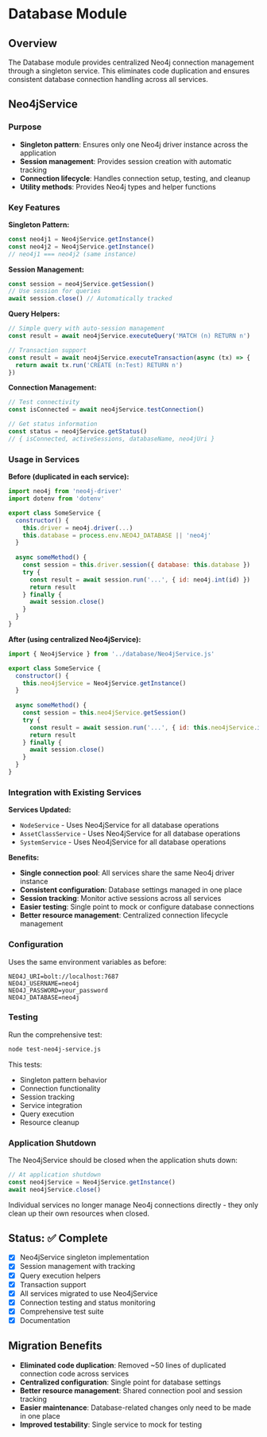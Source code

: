 # Database Module

## Overview
The Database module provides centralized Neo4j connection management through a singleton service. This eliminates code duplication and ensures consistent database connection handling across all services.

## Neo4jService

### Purpose
- **Singleton pattern**: Ensures only one Neo4j driver instance across the application
- **Session management**: Provides session creation with automatic tracking
- **Connection lifecycle**: Handles connection setup, testing, and cleanup
- **Utility methods**: Provides Neo4j types and helper functions

### Key Features

**Singleton Pattern:**
```javascript
const neo4j1 = Neo4jService.getInstance()
const neo4j2 = Neo4jService.getInstance()
// neo4j1 === neo4j2 (same instance)
```

**Session Management:**
```javascript
const session = neo4jService.getSession()
// Use session for queries
await session.close() // Automatically tracked
```

**Query Helpers:**
```javascript
// Simple query with auto-session management
const result = await neo4jService.executeQuery('MATCH (n) RETURN n')

// Transaction support
const result = await neo4jService.executeTransaction(async (tx) => {
  return await tx.run('CREATE (n:Test) RETURN n')
})
```

**Connection Management:**
```javascript
// Test connectivity
const isConnected = await neo4jService.testConnection()

// Get status information
const status = neo4jService.getStatus()
// { isConnected, activeSessions, databaseName, neo4jUri }
```

### Usage in Services

**Before (duplicated in each service):**
```javascript
import neo4j from 'neo4j-driver'
import dotenv from 'dotenv'

export class SomeService {
  constructor() {
    this.driver = neo4j.driver(...)
    this.database = process.env.NEO4J_DATABASE || 'neo4j'
  }
  
  async someMethod() {
    const session = this.driver.session({ database: this.database })
    try {
      const result = await session.run('...', { id: neo4j.int(id) })
      return result
    } finally {
      await session.close()
    }
  }
}
```

**After (using centralized Neo4jService):**
```javascript
import { Neo4jService } from '../database/Neo4jService.js'

export class SomeService {
  constructor() {
    this.neo4jService = Neo4jService.getInstance()
  }
  
  async someMethod() {
    const session = this.neo4jService.getSession()
    try {
      const result = await session.run('...', { id: this.neo4jService.int(id) })
      return result
    } finally {
      await session.close()
    }
  }
}
```

### Integration with Existing Services

**Services Updated:**
- `NodeService` - Uses Neo4jService for all database operations
- `AssetClassService` - Uses Neo4jService for all database operations  
- `SystemService` - Uses Neo4jService for all database operations

**Benefits:**
- **Single connection pool**: All services share the same Neo4j driver instance
- **Consistent configuration**: Database settings managed in one place
- **Session tracking**: Monitor active sessions across all services
- **Easier testing**: Single point to mock or configure database connections
- **Better resource management**: Centralized connection lifecycle management

### Configuration

Uses the same environment variables as before:
```env
NEO4J_URI=bolt://localhost:7687
NEO4J_USERNAME=neo4j
NEO4J_PASSWORD=your_password
NEO4J_DATABASE=neo4j
```

### Testing

Run the comprehensive test:
```bash
node test-neo4j-service.js
```

This tests:
- Singleton pattern behavior
- Connection functionality
- Session tracking
- Service integration
- Query execution
- Resource cleanup

### Application Shutdown

The Neo4jService should be closed when the application shuts down:
```javascript
// At application shutdown
const neo4jService = Neo4jService.getInstance()
await neo4jService.close()
```

Individual services no longer manage Neo4j connections directly - they only clean up their own resources when closed.

## Status: ✅ Complete
- [x] Neo4jService singleton implementation
- [x] Session management with tracking
- [x] Query execution helpers
- [x] Transaction support
- [x] All services migrated to use Neo4jService
- [x] Connection testing and status monitoring
- [x] Comprehensive test suite
- [x] Documentation

## Migration Benefits
- **Eliminated code duplication**: Removed ~50 lines of duplicated connection code across services
- **Centralized configuration**: Single point for database settings
- **Better resource management**: Shared connection pool and session tracking
- **Easier maintenance**: Database-related changes only need to be made in one place
- **Improved testability**: Single service to mock for testing